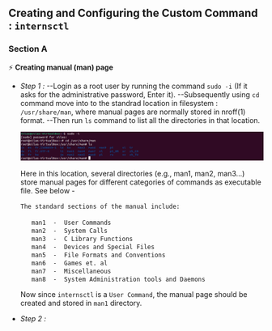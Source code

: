 ## Creating and Configuring the Custom Command : `internsctl`
### Section A
⚡ **Creating manual (man) page**
- *Step 1 :* 
  --Login as a root user by running the command `sudo -i` (If it asks for the administrative password, Enter it).
  --Subsequently using `cd` command move into to the standrad location in filesystem : `/usr/share/man`, where manual pages are normally stored in nroff(1) format.
  --Then run `ls` command to list all the directories in that location.

  <img src = "/images/img_1.png">
  
  Here in this location, several directories (e.g., man1, man2, man3...) store manual pages for different categories of commands as executable file. See below -
  
   ```
   The standard sections of the manual include:

      man1  -  User Commands
      man2  -  System Calls
      man3  -  C Library Functions
      man4  -  Devices and Special Files
      man5  -  File Formats and Conventions
      man6  -  Games et. al
      man7  -  Miscellaneous
      man8  -  System Administration tools and Daemons
   ```
   Now since `internsctl` is a `User Command`, the manual page should be created and stored in `man1` directory.
   
- *Step 2 :* 
